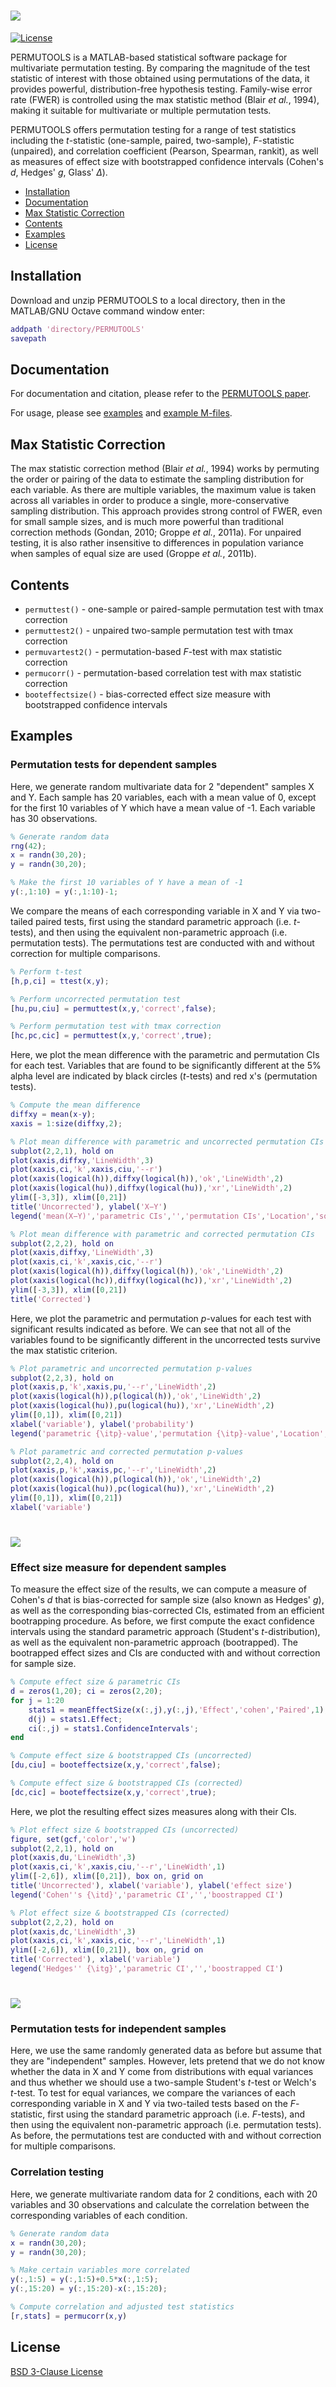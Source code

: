 # <img src="docs/permutools_logo.png">

[![License](https://img.shields.io/badge/License-BSD%203--Clause-blue.svg)](https://opensource.org/licenses/BSD-3-Clause)

PERMUTOOLS is a MATLAB-based statistical software package for multivariate permutation testing. By comparing the magnitude of the test statistic of interest with those obtained using permutations of the data, it provides powerful, distribution-free hypothesis testing. Family-wise error rate (FWER) is controlled using the max statistic method (Blair *et al.*, 1994), making it suitable for multivariate or multiple permutation tests.

PERMUTOOLS offers permutation testing for a range of test statistics including the *t*-statistic (one-sample, paired, two-sample), *F*-statistic (unpaired), and correlation coefficient (Pearson, Spearman, rankit), as well as measures of effect size with bootstrapped confidence intervals (Cohen's *d*, Hedges' *g*, Glass' *Δ*).

- [Installation](#installation)
- [Documentation](#documentation)
- [Max Statistic Correction](#max-statistic-correction)
- [Contents](#contents)
- [Examples](#examples)
- [License](#license)

## Installation

Download and unzip PERMUTOOLS to a local directory, then in the MATLAB/GNU Octave command window enter:

```matlab
addpath 'directory/PERMUTOOLS'
savepath
```

## Documentation

For documentation and citation, please refer to the [PERMUTOOLS paper](docs/Crosse_etal_2018.pdf).

For usage, please see [examples](#examples) and [example M-files](examples).

## Max Statistic Correction

The max statistic correction method (Blair *et al.*, 1994) works by permuting the order or pairing of the data to estimate the sampling distribution for each variable. As there are multiple variables, the maximum value is taken across all variables in order to produce a single, more-conservative sampling distribution. This approach provides strong control of FWER, even for small sample sizes, and is much more powerful than traditional correction methods (Gondan, 2010; Groppe *et al.*, 2011a). For unpaired testing, it is also rather insensitive to differences in population variance when samples of equal size are used (Groppe *et al.*, 2011b).

## Contents

* `permuttest()` - one-sample or paired-sample permutation test with tmax correction
* `permuttest2()` - unpaired two-sample permutation test with tmax correction
* `permuvartest2()` - permutation-based *F*-test with max statistic correction
* `permucorr()` - permutation-based correlation test with max statistic correction
* `booteffectsize()` - bias-corrected effect size measure with bootstrapped confidence intervals

## Examples

### Permutation tests for dependent samples

Here, we generate random multivariate data for 2 "dependent" samples X and Y. Each sample has 20 variables, each with a mean value of 0, except for the first 10 variables of Y which have a mean value of -1. Each variable has 30 observations.

```matlab
% Generate random data
rng(42);
x = randn(30,20);
y = randn(30,20);

% Make the first 10 variables of Y have a mean of -1
y(:,1:10) = y(:,1:10)-1;
```

We compare the means of each corresponding variable in X and Y via two-tailed paired tests, first using the standard parametric approach (i.e. *t*-tests), and then using the equivalent non-parametric approach (i.e. permutation tests). The permutations test are conducted with and without correction for multiple comparisons.

```matlab
% Perform t-test
[h,p,ci] = ttest(x,y);

% Perform uncorrected permutation test
[hu,pu,ciu] = permuttest(x,y,'correct',false);

% Perform permutation test with tmax correction
[hc,pc,cic] = permuttest(x,y,'correct',true);
```

Here, we plot the mean difference with the parametric and permutation CIs for each test. Variables that are found to be significantly different at the 5% alpha level are indicated by black circles (*t*-tests) and red x's (permutation tests).

```matlab
% Compute the mean difference
diffxy = mean(x-y);
xaxis = 1:size(diffxy,2);

% Plot mean difference with parametric and uncorrected permutation CIs
subplot(2,2,1), hold on
plot(xaxis,diffxy,'LineWidth',3)
plot(xaxis,ci,'k',xaxis,ciu,'--r')
plot(xaxis(logical(h)),diffxy(logical(h)),'ok','LineWidth',2)
plot(xaxis(logical(hu)),diffxy(logical(hu)),'xr','LineWidth',2)
ylim([-3,3]), xlim([0,21])
title('Uncorrected'), ylabel('X−Y')
legend('mean(X−Y)','parametric CIs','','permutation CIs','Location','southwest')

% Plot mean difference with parametric and corrected permutation CIs
subplot(2,2,2), hold on
plot(xaxis,diffxy,'LineWidth',3)
plot(xaxis,ci,'k',xaxis,cic,'--r')
plot(xaxis(logical(h)),diffxy(logical(h)),'ok','LineWidth',2)
plot(xaxis(logical(hc)),diffxy(logical(hc)),'xr','LineWidth',2)
ylim([-3,3]), xlim([0,21])
title('Corrected')
```

Here, we plot the parametric and permutation *p*-values for each test with significant results indicated as before. We can see that not all of the variables found to be significantly different in the uncorrected tests survive the max statistic criterion.

```matlab
% Plot parametric and uncorrected permutation p-values
subplot(2,2,3), hold on
plot(xaxis,p,'k',xaxis,pu,'--r','LineWidth',2)
plot(xaxis(logical(h)),p(logical(h)),'ok','LineWidth',2)
plot(xaxis(logical(hu)),pu(logical(hu)),'xr','LineWidth',2)
ylim([0,1]), xlim([0,21])
xlabel('variable'), ylabel('probability')
legend('parametric {\itp}-value','permutation {\itp}-value','Location','southwest')

% Plot parametric and corrected permutation p-values
subplot(2,2,4), hold on
plot(xaxis,p,'k',xaxis,pc,'--r','LineWidth',2)
plot(xaxis(logical(h)),p(logical(h)),'ok','LineWidth',2)
plot(xaxis(logical(hu)),pc(logical(hu)),'xr','LineWidth',2)
ylim([0,1]), xlim([0,21])
xlabel('variable')
```

# <img src="docs/fig_paired_test.png">

### Effect size measure for dependent samples

To measure the effect size of the results, we can compute a measure of Cohen's *d* that is bias-corrected for sample size (also known as Hedges' *g*), as well as the corresponding bias-corrected CIs, estimated from an efficient bootrapping procedure. As before, we first compute the exact confidence intervals using the standard parametric approach (Student's *t*-distribution), as well as the equivalent non-parametric approach (bootrapped). The bootrapped effect sizes and CIs are conducted with and without correction for sample size.

```matlab
% Compute effect size & parametric CIs
d = zeros(1,20); ci = zeros(2,20);
for j = 1:20
    stats1 = meanEffectSize(x(:,j),y(:,j),'Effect','cohen','Paired',1);
    d(j) = stats1.Effect;
    ci(:,j) = stats1.ConfidenceIntervals';
end

% Compute effect size & bootstrapped CIs (uncorrected)
[du,ciu] = booteffectsize(x,y,'correct',false);

% Compute effect size & bootstrapped CIs (corrected)
[dc,cic] = booteffectsize(x,y,'correct',true);
```

Here, we plot the resulting effect sizes measures along with their CIs.

```matlab
% Plot effect size & bootstrapped CIs (uncorrected)
figure, set(gcf,'color','w')
subplot(2,2,1), hold on
plot(xaxis,du,'LineWidth',3)
plot(xaxis,ci,'k',xaxis,ciu,'--r','LineWidth',1)
ylim([-2,6]), xlim([0,21]), box on, grid on
title('Uncorrected'), xlabel('variable'), ylabel('effect size')
legend('Cohen''s {\itd}','parametric CI','','boostrapped CI')

% Plot effect size & bootstrapped CIs (corrected)
subplot(2,2,2), hold on
plot(xaxis,dc,'LineWidth',3)
plot(xaxis,ci,'k',xaxis,cic,'--r','LineWidth',1)
ylim([-2,6]), xlim([0,21]), box on, grid on
title('Corrected'), xlabel('variable')
legend('Hedges'' {\itg}','parametric CI','','boostrapped CI')
```

# <img src="docs/fig_effect_size.png">

### Permutation tests for independent samples

Here, we use the same randomly generated data as before but assume that they are "independent" samples. However, lets pretend that we do not know whether the data in X and Y come from distributions with equal variances and thus whether we should use a two-sample Student's *t*-test or Welch's *t*-test. To test for equal variances, we compare the variances of each corresponding variable in X and Y via two-tailed tests based on the *F*-statistic, first using the standard parametric approach (i.e. *F*-tests), and then using the equivalent non-parametric approach (i.e. permutation tests). As before, the permutations test are conducted with and without correction for multiple comparisons.


### Correlation testing

Here, we generate multivariate random data for 2 conditions, each with 20 variables and 30 observations and calculate the correlation between the corresponding variables of each condition.

```matlab
% Generate random data
x = randn(30,20);
y = randn(30,20);

% Make certain variables more correlated
y(:,1:5) = y(:,1:5)+0.5*x(:,1:5);
y(:,15:20) = y(:,15:20)-x(:,15:20);

% Compute correlation and adjusted test statistics
[r,stats] = permucorr(x,y)
```



## License

[BSD 3-Clause License](LICENSE)